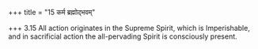 +++
title = "15 कर्म ब्रह्मोद्भवम्"

+++
3.15 All action originates in the Supreme Spirit, which is Imperishable,
and in sacrificial action the all-pervading Spirit is consciously
present.
